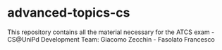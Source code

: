 # advanced-topics-cs
This repository contains all the material necessary for the ATCS exam - CS@UniPd
Development Team: Giacomo Zecchin - Fasolato Francesco
